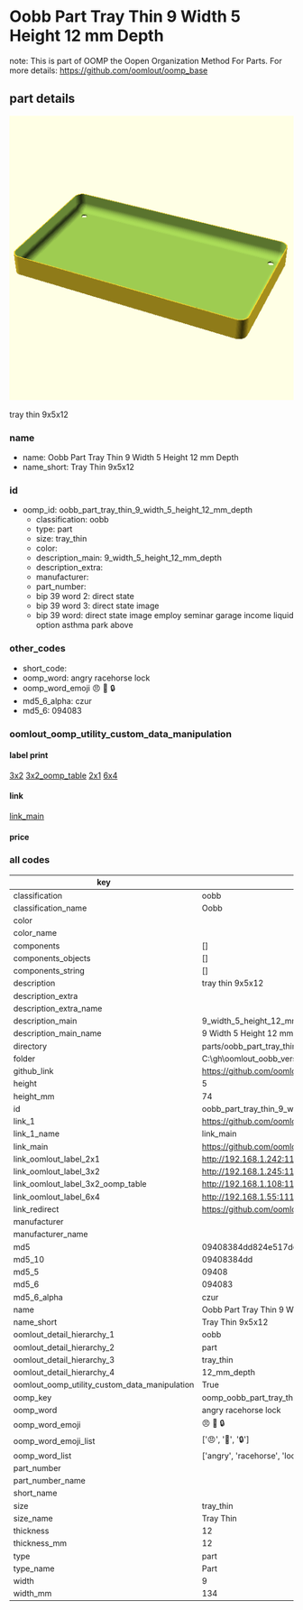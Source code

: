 # Oobb Part Tray Thin 9 Width 5 Height 12 mm Depth  

note: This is part of OOMP the Oopen Organization Method For Parts. For more details: https://github.com/oomlout/oomp_base

##  part details
  

[![](3dpr.png)](3dpr.png)

tray thin 9x5x12



### name
* name: Oobb Part Tray Thin 9 Width 5 Height 12 mm Depth
* name_short: Tray Thin 9x5x12 
### id
* oomp_id: oobb_part_tray_thin_9_width_5_height_12_mm_depth
  * classification: oobb
  * type: part
  * size: tray_thin
  * color: 
  * description_main: 9_width_5_height_12_mm_depth
  * description_extra: 
  * manufacturer: 
  * part_number: 
  * bip 39 word 2: direct state
  * bip 39 word 3: direct state image
  * bip 39 word: direct state image employ seminar garage income liquid option asthma park above

### other_codes
* short_code: 
* oomp_word: angry racehorse lock
* oomp_word_emoji :angry: :racehorse: :lock:
* md5_6_alpha: czur
* md5_6: 094083






### oomlout_oomp_utility_custom_data_manipulation
#### label print
[3x2](http://192.168.1.245:1112/?label=oomp%20czur)
[3x2_oomp_table](http://192.168.1.108:1112/?label=oomp%20czur)
[2x1](http://192.168.1.242:1112/?label=oomp%20czur)
[6x4](http://192.168.1.55:1112/?label=oomp%20czur)    

#### link

[link_main](https://github.com/oomlout/oomlout_oobb_version_4_generated_parts/tree/main/navigation_oomp/oobb/part/tray_thin/9_width_5_height_12_mm_depth/part)                              

#### price







### all codes 
| key | value |  
| --- | --- |  
| classification | oobb |  
| classification_name | Oobb |  
| color |  |  
| color_name |  |  
| components | [] |  
| components_objects | [] |  
| components_string | [] |  
| description | tray thin 9x5x12 |  
| description_extra |  |  
| description_extra_name |  |  
| description_main | 9_width_5_height_12_mm_depth |  
| description_main_name | 9 Width 5 Height 12 mm Depth |  
| directory | parts/oobb_part_tray_thin_9_width_5_height_12_mm_depth |  
| folder | C:\gh\oomlout_oobb_version_4_generated_parts\parts\oobb_part_tray_thin_9_width_5_height_12_mm_depth |  
| github_link | https://github.com/oomlout/oomlout_oomp_part_src/tree/main/parts/oobb_part_tray_thin_9_width_5_height_12_mm_depth |  
| height | 5 |  
| height_mm | 74 |  
| id | oobb_part_tray_thin_9_width_5_height_12_mm_depth |  
| link_1 | https://github.com/oomlout/oomlout_oobb_version_4_generated_parts/tree/main/navigation_oomp/oobb/part/tray_thin/9_width_5_height_12_mm_depth/part |  
| link_1_name | link_main |  
| link_main | https://github.com/oomlout/oomlout_oobb_version_4_generated_parts/tree/main/navigation_oomp/oobb/part/tray_thin/9_width_5_height_12_mm_depth/part |  
| link_oomlout_label_2x1 | http://192.168.1.242:1112/?label=oomp%20czur |  
| link_oomlout_label_3x2 | http://192.168.1.245:1112/?label=oomp%20czur |  
| link_oomlout_label_3x2_oomp_table | http://192.168.1.108:1112/?label=oomp%20czur |  
| link_oomlout_label_6x4 | http://192.168.1.55:1112/?label=oomp%20czur |  
| link_redirect | https://github.com/oomlout/oomlout_oobb_version_4_generated_parts/tree/main/parts/oobb_tray_thin_09_05_12 |  
| manufacturer |  |  
| manufacturer_name |  |  
| md5 | 09408384dd824e517de1c48ee2b531f4 |  
| md5_10 | 09408384dd |  
| md5_5 | 09408 |  
| md5_6 | 094083 |  
| md5_6_alpha | czur |  
| name | Oobb Part Tray Thin 9 Width 5 Height 12 mm Depth |  
| name_short | Tray Thin 9x5x12  |  
| oomlout_detail_hierarchy_1 | oobb |  
| oomlout_detail_hierarchy_2 | part |  
| oomlout_detail_hierarchy_3 | tray_thin |  
| oomlout_detail_hierarchy_4 | 12_mm_depth |  
| oomlout_oomp_utility_custom_data_manipulation | True |  
| oomp_key | oomp_oobb_part_tray_thin_9_width_5_height_12_mm_depth |  
| oomp_word | angry racehorse lock |  
| oomp_word_emoji | :angry: :racehorse: :lock: |  
| oomp_word_emoji_list | [':angry:', ':racehorse:', ':lock:'] |  
| oomp_word_list | ['angry', 'racehorse', 'lock'] |  
| part_number |  |  
| part_number_name |  |  
| short_name |  |  
| size | tray_thin |  
| size_name | Tray Thin |  
| thickness | 12 |  
| thickness_mm | 12 |  
| type | part |  
| type_name | Part |  
| width | 9 |  
| width_mm | 134 |  
